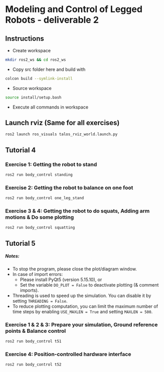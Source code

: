 # Modeling and Control of Legged Robots - deliverable 2

## Instructions
* Create workspace
```sh
mkdir ros2_ws && cd ros2_ws
```
* Copy src folder here and build with
```sh
colcon build --symlink-install
```
* Source workspace
```sh
source install/setup.bash
```
* Execute all commands in workspace

## Launch rviz (Same for all exercises)
```sh
ros2 launch ros_visuals talos_rviz_world.launch.py
```

## Tutorial 4

### Exercise 1: Getting the robot to stand
```sh
ros2 run body_control standing
```

### Exercise 2: Getting the robot to balance on one foot
```sh
ros2 run body_control one_leg_stand
```

### Exercise 3 & 4: Getting the robot to do squats, Adding arm motions & Do some plotting
```sh
ros2 run body_control squatting
```


## Tutorial 5
##### Notes: 
- To stop the program, please close the plot/diagram window.
- In case of import errors:
  - Please install PyQt5 (version 5.15.10), or
  - Set the variable `DO_PLOT = False` to deactivate plotting (& comment imports).
- Threading is used to speed up the simulation. You can disable it by setting `THREADING = False`.
- To reduce plotting computation, you can limit the maximum number of time steps by enabling `USE_MAXLEN = True` and setting `MAXLEN = 500`.


### Exercise 1 & 2 & 3: Prepare your simulation, Ground reference points & Balance control
```sh
ros2 run body_control t51
```

### Exercise 4: Position-controlled hardware interface
```sh
ros2 run body_control t52
```
